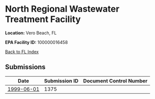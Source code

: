 # North Regional Wastewater Treatment Facility

**Location:** Vero Beach, FL

**EPA Facility ID:** 100000016458

[Back to FL Index](../../index.md)

## Submissions

| Date | Submission ID | Document Control Number |
|------|--------------|-------------------------|
| [1999-06-01](submissions/1375.md) | 1375 |  |
